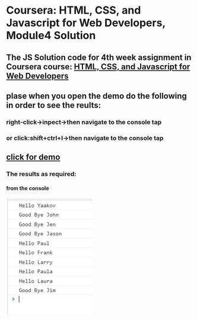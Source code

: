 # Coursera: HTML, CSS, and Javascript for Web Developers, Module4 Solution
## The JS Solution code for 4th week assignment in Coursera course: [HTML, CSS, and Javascript for Web Developers](https://www.coursera.org/learn/html-css-javascript-for-web-developers)
## plase when you open the demo do the following in order to see the reults:
### right-click->inpect->then navigate to the console tap
### or click:shift+ctrl+I->then navigate to the console tap
## [click for demo](https://yaman3bd.github.io/coursera-html-css-module4-solution/)

### The results as required:

#### from the console
![md](/images/result.JPG)
